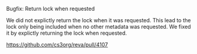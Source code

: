 Bugfix: Return lock when requested

We did not explictly return the lock when it was requested. This lead to the lock only being included when no other metadata was requested. We fixed it by explictly returning the lock when requested.

https://github.com/cs3org/reva/pull/4107
